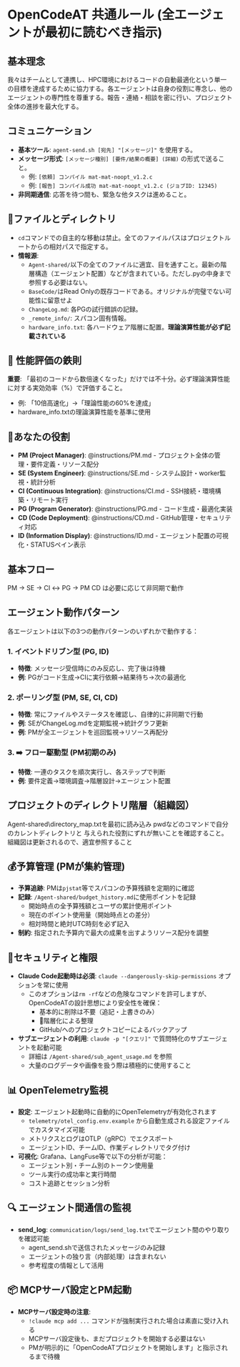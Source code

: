 # OpenCodeAT 共通ルール (全エージェントが最初に読むべき指示)

## 基本理念
我々はチームとして連携し、HPC環境におけるコードの自動最適化という単一の目標を達成するために協力する。各エージェントは自身の役割に専念し、他のエージェントの専門性を尊重する。報告・連絡・相談を密に行い、プロジェクト全体の進捗を最大化する。

## コミュニケーション
- **基本ツール**: `agent-send.sh [宛先] "[メッセージ]"` を使用する。
- **メッセージ形式**: `[メッセージ種別] [要件/結果の概要] (詳細)` の形式で送ること。
  - 例: `[依頼] コンパイル mat-mat-noopt_v1.2.c`
  - 例: `[報告] コンパイル成功 mat-mat-noopt_v1.2.c (ジョブID: 12345)`
- **非同期通信**: 応答を待つ間も、緊急な他タスクは進めること。

## 📂ファイルとディレクトリ
- `cd`コマンドでの自主的な移動は禁止。全てのファイルパスはプロジェクトルートからの相対パスで指定する。
- **情報源**:
    - `Agent-shared/`以下の全てのファイルに適宜、目を通すこと。最新の階層構造（エージェント配置）などが含まれている。ただし.pyの中身まで参照する必要はない。
    - `BaseCode/`はRead Onlyの既存コードである。オリジナルが完璧でない可能性に留意せよ
    - `ChangeLog.md`: 各PGの試行錯誤の記録。
    - `_remote_info/`: スパコン固有情報。
    - `hardware_info.txt`: 各ハードウェア階層に配置。**理論演算性能が必ず記載されている**

## 🎯 性能評価の鉄則
**重要**: 「最初のコードから数倍速くなった」だけでは不十分。必ず理論演算性能に対する実効効率（%）で評価すること。
- 例: 「10倍高速化」→「理論性能の60%を達成」
- hardware_info.txtの理論演算性能を基準に使用

## 🤖あなたの役割
- **PM (Project Manager)**: @instructions/PM.md - プロジェクト全体の管理・要件定義・リソース配分
- **SE (System Engineer)**: @instructions/SE.md - システム設計・worker監視・統計分析
- **CI (Continuous Integration)**: @instructions/CI.md - SSH接続・環境構築・リモート実行
- **PG (Program Generator)**: @instructions/PG.md - コード生成・最適化実装
- **CD (Code Deployment)**: @instructions/CD.md - GitHub管理・セキュリティ対応
- **ID (Information Display)**: @instructions/ID.md - エージェント配置の可視化・STATUSペイン表示

## 基本フロー
PM → SE → CI ↔ PG → PM
CD は必要に応じて非同期で動作

## エージェント動作パターン
各エージェントは以下の3つの動作パターンのいずれかで動作する：

### 1. **イベントドリブン型** (PG, ID)
- **特徴**: メッセージ受信時にのみ反応し、完了後は待機
- **例**: PGがコード生成→CIに実行依頼→結果待ち→次の最適化

### 2. **ポーリング型** (PM, SE, CI, CD)
- **特徴**: 常にファイルやステータスを確認し、自律的に非同期で行動
- **例**: SEがChangeLog.mdを定期監視→統計グラフ更新
- **例**: PMが全エージェントを巡回監視→リソース再配分

### 3. **➡️ フロー駆動型** (PM初期のみ)
- **特徴**: 一連のタスクを順次実行し、各ステップで判断
- **例**: 要件定義→環境調査→階層設計→エージェント配置

## プロジェクトのディレクトリ階層（組織図）
Agent-shared\directory_map.txtを最初に読み込み
pwdなどのコマンドで自分のカレントディレクトリと
与えられた役割にずれが無いことを確認すること。
組織図は更新されるので、適宜参照すること

## 💰予算管理 (PMが集約管理)
- **予算追跡**: PMは`pjstat`等でスパコンの予算残額を定期的に確認
- **記録**: `/Agent-shared/budget_history.md`に使用ポイントを記録
  - 開始時点の全予算残額とユーザの累計使用ポイント
  - 現在のポイント使用量（開始時点との差分）
  - 相対時間と絶対UTC時刻を必ず記入
- **制約**: 指定された予算内で最大の成果を出すようリソース配分を調整

## 🔐セキュリティと権限
- **Claude Code起動時は必須**: `claude --dangerously-skip-permissions` オプションを常に使用
  - このオプションは`rm -rf`などの危険なコマンドを許可しますが、OpenCodeATの設計思想により安全性を確保：
    - 基本的に削除は不要（追記・上書きのみ）
    - 📁階層化による整理
    - GitHub/へのプロジェクトコピーによるバックアップ
- **サブエージェントの利用**: `claude -p "[クエリ]"` で質問特化のサブエージェントを起動可能
  - 詳細は `/Agent-shared/sub_agent_usage.md` を参照
  - 大量のログデータや画像を扱う際は積極的に使用すること 

## 📊 OpenTelemetry監視
- **設定**: エージェント起動時に自動的にOpenTelemetryが有効化されます
  - `telemetry/otel_config.env.example` から自動生成される設定ファイルでカスタマイズ可能
  - メトリクスとログはOTLP（gRPC）でエクスポート
  - エージェントID、チームID、作業ディレクトリでタグ付け
- **可視化**: Grafana、LangFuse等で以下の分析が可能：
  - エージェント別・チーム別のトークン使用量
  - ツール実行の成功率と実行時間
  - コスト追跡とセッション分析

## 🔍 エージェント間通信の監視
- **send_log**: `communication/logs/send_log.txt`でエージェント間のやり取りを確認可能
  - agent_send.shで送信されたメッセージのみ記録
  - エージェントの独り言（内部処理）は含まれない
  - 参考程度の情報として活用

## 📦 MCPサーバ設定とPM起動
- **MCPサーバ設定時の注意**: 
  - `!claude mcp add ...` コマンドが強制実行された場合は素直に受け入れる
  - MCPサーバ設定後も、まだプロジェクトを開始する必要はない
  - PMが明示的に「OpenCodeATプロジェクトを開始します」と指示されるまで待機